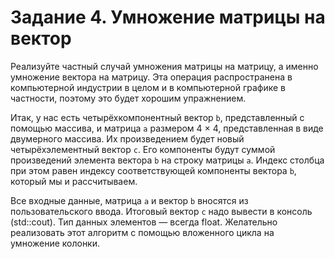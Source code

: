 # Задание 4. Умножение матрицы на вектор

Реализуйте частный случай умножения матрицы на матрицу, а именно умножение вектора на матрицу. 
Эта операция распространена в компьютерной индустрии в целом и в компьютерной графике в частности, 
поэтому это будет хорошим упражнением.

Итак, у нас есть четырёхкомпонентный вектор `b`, представленный с помощью массива, 
и матрица `a` размером 4 × 4, представленная в виде двумерного массива. 
Их произведением будет новый четырёхэлементный вектор `c`.
Его компоненты будут суммой произведений элемента вектора `b` на строку матрицы `a`. 
Индекс столбца при этом равен индексу соответствующей компоненты вектора `b`, который мы и рассчитываем.

Все входные данные, матрица `a` и вектор `b` вносятся из пользовательского ввода. 
Итоговый вектор `c` надо вывести в консоль (std::cout). 
Тип данных элементов — всегда float. 
Желательно реализовать этот алгоритм с помощью вложенного цикла на умножение колонки.
